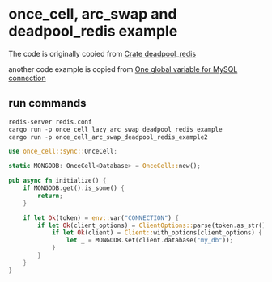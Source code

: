 # once_cell, arc_swap and deadpool_redis example
The code is originally copied from [Crate deadpool_redis](https://docs.rs/deadpool-redis/0.10.0/deadpool_redis/)

another code example is copied from [One global variable for MySQL connection](https://users.rust-lang.org/t/one-global-variable-for-mysql-connection/49063)

## run commands

``` rust
redis-server redis.conf
cargo run -p once_cell_lazy_arc_swap_deadpool_redis_example
cargo run -p once_cell_arc_swap_deadpool_redis_example2
```

``` rust
use once_cell::sync::OnceCell;

static MONGODB: OnceCell<Database> = OnceCell::new();

pub async fn initialize() {
    if MONGODB.get().is_some() {
        return;
    }

    if let Ok(token) = env::var("CONNECTION") {
        if let Ok(client_options) = ClientOptions::parse(token.as_str()).await {
            if let Ok(client) = Client::with_options(client_options) {
                let _ = MONGODB.set(client.database("my_db"));
            }
        }
    }
}
```
